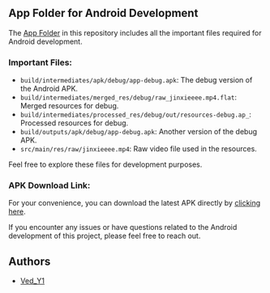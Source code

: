 ## App Folder for Android Development

The [App Folder](https://github.com/Pengu007/Y1/tree/main/app) in this repository includes all the important files required for Android development.

### Important Files:
- `build/intermediates/apk/debug/app-debug.apk`: The debug version of the Android APK.
- `build/intermediates/merged_res/debug/raw_jinxieeee.mp4.flat`: Merged resources for debug.
- `build/intermediates/processed_res/debug/out/resources-debug.ap_`: Processed resources for debug.
- `build/outputs/apk/debug/app-debug.apk`: Another version of the debug APK.
- `src/main/res/raw/jinxieeee.mp4`: Raw video file used in the resources.

Feel free to explore these files for development purposes.

### APK Download Link:
For your convenience, you can download the latest APK directly by [clicking here](https://github.com/Pengu007/Y1/blob/main/Y1_2024.apk).

If you encounter any issues or have questions related to the Android development of this project, please feel free to reach out.


## Authors
* [Ved_Y1](https://github.com/Pengu007/)
